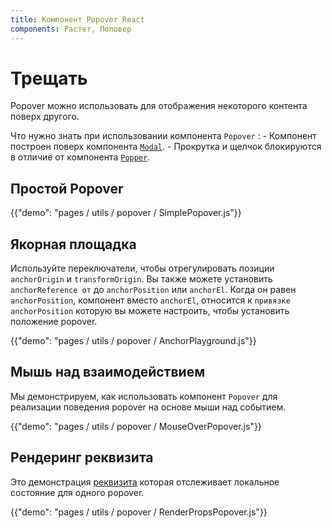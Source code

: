 ```yaml
---
title: Компонент Popover React
components: Растет, Поповер
---
```

# Трещать

<p class="description">Popover можно использовать для отображения некоторого контента поверх другого.</p>

Что нужно знать при использовании компонента `Popover` : - Компонент построен поверх компонента [`Modal`](/utils/modal/). - Прокрутка и щелчок блокируются в отличие от компонента [`Popper`](/utils/popper/).

## Простой Popover

{{"demo": "pages / utils / popover / SimplePopover.js"}}

## Якорная площадка

Используйте переключатели, чтобы отрегулировать позиции `anchorOrigin` и `transformOrigin`. Вы также можете установить `anchorReference от` до `anchorPosition` или `anchorEl`. Когда он равен `anchorPosition`, компонент вместо `anchorEl`, относится к `привязке anchorPosition` которую вы можете настроить, чтобы установить положение popover.

{{"demo": "pages / utils / popover / AnchorPlayground.js"}}

## Мышь над взаимодействием

Мы демонстрируем, как использовать компонент `Popover` для реализации поведения popover на основе мыши над событием.

{{"demo": "pages / utils / popover / MouseOverPopover.js"}}

## Рендеринг реквизита

Это демонстрация [реквизита](https://reactjs.org/docs/render-props.html) которая отслеживает локальное состояние для одного popover.

{{"demo": "pages / utils / popover / RenderPropsPopover.js"}}